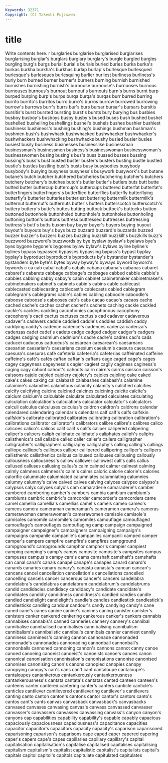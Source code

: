 ```yaml
---
Keywords: 32371 
Copyright: (C) Takeshi Fujisawa
---
```


# title

Write contents here.
r burglaries burglarise burglarised burglarises burglarising burglar's burglars burglary burglary's
burgle burgled burgles burgling burg's burgs burial burial's burials buried
buries burka burka's burkas burkha burkha's burkhas burlap burlap's burlesque
burlesqued burlesque's burlesques burlesquing burlier burliest burliness burliness's burly burn
burned burner burner's burners burning burnish burnished burnishes burnishing burnish's
burnoose burnoose's burnooses burnous burnouses burnous's burnout burnout's burnouts burn's
burns burnt burp burped burping burp's burps burqa burqa's burqas
burr burred burring burrito burrito's burritos burro burro's burros burrow
burrowed burrowing burrow's burrows burr's burrs bur's burs bursar bursar's
bursars bursitis bursitis's burst bursted bursting burst's bursts bury burying
bus busbies busboy busboy's busboys busby busby's bused buses bush
bushed bushel bushelled bushelling bushellings bushel's bushels bushes bushier bushiest
bushiness bushiness's bushing bushing's bushings bushman bushman's bushmen bush's bushwhack
bushwhacked bushwhacker bushwhacker's bushwhackers bushwhacking bushwhacks bushy busied busier busies
busiest busily business businesses businesslike businessman businessman's businessmen business's businesswoman
businesswoman's businesswomen busing busing's bus's buss bussed busses bussing bussing's
buss's bust busted buster buster's busters busting bustle bustled bustle's
bustles bustling bust's busts busy busybodies busybody busybody's busying busyness
busyness's busywork busywork's but butane butane's butch butcher butchered butcheries
butchering butcher's butchers butchery butchery's butches butch's butler butler's butlers
buts butt butte butted butter buttercup buttercup's buttercups buttered butterfat
butterfat's butterfingers butterfingers's butterflied butterflies butterfly butterflying butterfly's butterier butteries
butteriest buttering buttermilk buttermilk's butternut butternut's butternuts butter's butters butterscotch
butterscotch's buttery buttery's butte's buttes butting buttock buttock's buttocks button
buttoned buttonhole buttonholed buttonhole's buttonholes buttonholing buttoning button's buttons buttress
buttressed buttresses buttressing buttress's butt's butts buxom buy buyer buyer's
buyers buying buyout buyout's buyouts buy's buys buzz buzzard buzzard's
buzzards buzzed buzzer buzzer's buzzers buzzes buzzing buzzkill buzzkill's buzzkills
buzz's buzzword buzzword's buzzwords by bye byelaw byelaw's byelaws bye's
byes bygone bygone's bygones bylaw bylaw's bylaws byline byline's bylines
bypass bypassed bypasses bypassing bypass's bypast byplay byplay's byproduct byproduct's
byproducts by's bystander bystander's bystanders byte byte's bytes byway byway's
byways byword byword's bywords c ca cab cabal cabal's cabals
cabana cabana's cabanas cabaret cabaret's cabarets cabbage cabbage's cabbages cabbed
cabbie cabbie's cabbies cabbing cabby cabby's cabin cabinet cabinetmaker cabinetmaker's
cabinetmakers cabinet's cabinets cabin's cabins cable cablecast cablecasted cablecasting cablecast's
cablecasts cabled cablegram cablegram's cablegrams cable's cables cabling caboodle caboodle's
caboose caboose's cabooses cab's cabs cacao cacao's cacaos cache cached
cache's caches cachet cachet's cachets caching cackle cackled cackle's cackles
cackling cacophonies cacophonous cacophony cacophony's cacti cactus cactuses cactus's cad
cadaver cadaverous cadaver's cadavers caddie caddied caddie's caddies caddish caddy
caddying caddy's cadence cadence's cadences cadenza cadenza's cadenzas cadet cadet's
cadets cadge cadged cadger cadger's cadgers cadges cadging cadmium cadmium's
cadre cadre's cadres cad's cads caducei caduceus caduceus's caesarean caesarean's
caesareans caesarian caesarian's caesarians caesium caesium's caesura caesurae caesura's caesuras
café cafeteria cafeteria's cafeterias caffeinated caffeine caffeine's café's cafés caftan
caftan's caftans cage caged cage's cages cagey cageyness cageyness's cagier
cagiest cagily caginess caginess's caging cagy cahoot cahoot's cahoots cairn
cairn's cairns caisson caisson's caissons cajole cajoled cajolery cajolery's cajoles
cajoling cake caked cake's cakes caking cal calabash calabashes calabash's
calamine calamine's calamities calamitous calamity calamity's calcified calcifies calcify calcifying
calcine calcined calcines calcining calcite calcite's calcium calcium's calculable calculate
calculated calculates calculating calculation calculation's calculations calculator calculator's calculators calculi
calculus calculuses calculus's caldron caldron's caldrons calendar calendared calendaring calendar's
calendars calf calf's calfs calfskin calfskin's calibrate calibrated calibrates calibrating
calibration calibration's calibrations calibrator calibrator's calibrators calibre calibre's calibres calico
calicoes calico's calicos calif calif's califs caliper calipered calipering caliper's
calipers caliph caliphate caliphate's caliphates caliph's caliphs calisthenics's call callable
called caller caller's callers calligrapher calligrapher's calligraphers calligraphy calligraphy's calling
calling's callings calliope calliope's calliopes calliper callipered callipering calliper's callipers
callisthenic callisthenics callous calloused callouses callousing callously callousness callousness's callow
callower callowest call's calls callus callused calluses callusing callus's calm
calmed calmer calmest calming calmly calmness calmness's calm's calms caloric
calorie calorie's calories calorific calumniate calumniated calumniates calumniating calumnies calumny
calumny's calve calved calves calving calyces calypso calypso's calypsos calyx
calyxes calyx's cam camaraderie camaraderie's camber cambered cambering camber's cambers
cambia cambium cambium's cambiums cambric cambric's camcorder camcorder's camcorders came
camel camellia camellia's camellias camel's camels cameo cameo's cameos camera
cameraman cameraman's cameramen camera's cameras camerawoman camerawoman's camerawomen camisole camisole's
camisoles camomile camomile's camomiles camouflage camouflaged camouflage's camouflages camouflaging camp
campaign campaigned campaigner campaigner's campaigners campaigning campaign's campaigns campanile campanile's
campaniles campanili camped camper camper's campers campfire campfire's campfires campground
campground's campgrounds camphor camphor's campier campiest camping camping's camp's camps
campsite campsite's campsites campus campuses campus's campy cam's cams camshaft
camshaft's camshafts can canal canal's canals canapé canapé's canapés canard
canard's canards canaries canary canary's canasta canasta's cancan cancan's cancans
cancel cancellation cancellation's cancellations cancelled cancelling cancels cancer cancerous cancer's
cancers candelabra candelabra's candelabras candelabrum candelabrum's candelabrums candid candidacies candidacy
candidacy's candidate candidate's candidates candidly candidness candidness's candied candies candle
candled candlelight candlelight's candle's candles candlestick candlestick's candlesticks candling candour
candour's candy candying candy's cane caned cane's canes canine canine's
canines caning canister canister's canisters canker cankered cankering cankerous canker's
cankers cannabis cannabises cannabis's canned canneries cannery cannery's cannibal cannibalise
cannibalised cannibalises cannibalising cannibalism cannibalism's cannibalistic cannibal's cannibals cannier canniest
cannily canniness canniness's canning cannon cannonade cannonaded cannonade's cannonades cannonading
cannonball cannonball's cannonballs cannoned cannoning cannon's cannons cannot canny canoe
canoed canoeing canoeist canoeist's canoeists canoe's canoes canon canonical canonisation
canonisation's canonisations canonise canonised canonises canonising canon's canons canopied canopies
canopy canopying canopy's can's cans can't cant cantaloupe cantaloupe's cantaloupes
cantankerous cantankerously cantankerousness cantankerousness's cantata cantata's cantatas canted canteen canteen's
canteens canter cantered cantering canter's canters canticle canticle's canticles cantilever
cantilevered cantilevering cantilever's cantilevers canting canto canton canton's cantons cantor
cantor's cantors canto's cantos cant's cants canvas canvasback canvasback's canvasbacks
canvased canvases canvasing canvas's canvass canvassed canvasser canvasser's canvassers canvasses
canvassing canvass's canyon canyon's canyons cap capabilities capability capability's capable
capably capacious capaciously capaciousness capaciousness's capacitance capacities capacitor capacitor's capacitors
capacity capacity's caparison caparisoned caparisoning caparison's caparisons cape caped caper
capered capering caper's capers cape's capes capillaries capillary capillary's capital
capitalisation capitalisation's capitalise capitalised capitalises capitalising capitalism capitalism's capitalist capitalistic
capitalist's capitalists capital's capitals capitol capitol's capitols capitulate capitulated capitulates
